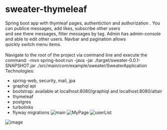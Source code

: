 # sweater-thymeleaf
  Spring boot app with thymleaf pages, authentiction and authorization . You can publice messages, add likes, subscribe other users <br>
and see there messages, filter messages by tag. Admin has admin-console and able to edit other users. Navbar and pagination allows <br> 
quickly switch menu items.  <br><br>
  Navigate to the root of the project via command line and execute the command: 
  -mvn spring-boot:run 
  -java -jar ./target/sweater-0.0.1-SNAPSHOT.jar ./src/main/com/example/sweater/SweaterApplication
Technologies:<br>
- spring-web, security, mail, jpa
- graphql api
- bootstrap: available at localhost:8080/graphiql and localhost:8080/altair
- thymeleaf
- postgres
- turbolinks
- flyway migrations
![main](https://user-images.githubusercontent.com/76641018/189477776-d41bf32a-9cdd-413b-a287-53c2652030d5.png)
![MyPage](https://user-images.githubusercontent.com/76641018/189477783-1c167346-8669-4b46-a3d4-b9b5440bf109.png)
![userList](https://user-images.githubusercontent.com/76641018/189477787-06c1ea88-4570-468d-ae8d-20ed9dd18a92.png)

![image](https://user-images.githubusercontent.com/76641018/218328206-fa30d07c-fe4b-4b47-8d77-1da6abf615cc.png)


